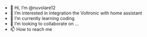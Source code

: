 - 👋 Hi, I’m @nuvolare12
- 👀 I’m interested in integration the Voltronic with home assistant
- 🌱 I’m currently learning coding
- 💞️ I’m looking to collaborate on ...
- 📫 How to reach me

<!---
nuvolare12/nuvolare12 is a ✨ special ✨ repository because its `README.md` (this file) appears on your GitHub profile.
You can click the Preview link to take a look at your changes.
--->
